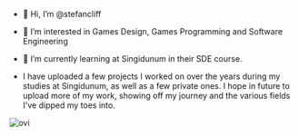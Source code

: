 - 👋 Hi, I’m @stefancliff
- 👀 I’m interested in Games Design, Games Programming and Software Engineering 
- 🌱 I’m currently learning at Singidunum in their SDE course.


- I have uploaded a few projects I worked on over the years during my studies at Singidunum, as well as a few private ones. I hope in future to upload more of my work, showing off my journey and the various fields I've dipped my toes into.

<img src="https://github-readme-stats.vercel.app/api/top-langs?username=madushadhanushka&show_icons=true&locale=en&layout=compact&theme=chartreuse-dark" alt="ovi" />

<!---
stefancliff/stefancliff is a ✨ special ✨ repository because its `README.md` (this file) appears on your GitHub profile.
You can click the Preview link to take a look at your changes.
--->
